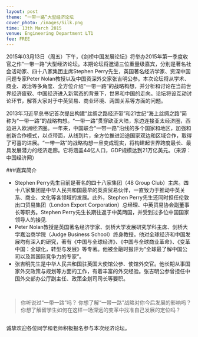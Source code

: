 ```yaml
---
layout: post
theme: “一带一路”大型经济论坛
cover_photo: /images/Silk.png
time: 13th March 2015
venue: Engineering Department LT1
fee: FREE
---
```



2015年03月13日（周五）下午，《剑桥中国发展论坛》将举办2015年第一季度收官之作“一带一路”大型经济论坛。本期论坛将邀请三位重量级嘉宾，分别是著名社会活动家、四十八家集团主席Stephen Perry先生，英国著名经济学家、资深中国问题专家Peter Nolan教授以及中国资深外交家张吉明公参。本次论坛将从学术、商业、政治等多角度、全方位介绍“一带一路”的战略构想，并分析和讨论在当前世界经济疲软、中国经济进入新常态的背景下，世界和中国的走向。论坛将设互动讨论环节，解答大家对于中英贸易、商业环境、两国关系等方面的问题。

2013年习近平总书记首次提出构建“丝绸之路经济带”和21世纪“海上丝绸之路”简称为“一带一路”的战略构想。“一带一路”贯穿欧亚大陆，东边连接亚太经济圈，西边进入欧洲经济圈。一年来，中国联合“一带一路”沿线的多个国家和地区，加强和创新合作模式，以点带面，从线到片，全方位推进沿途国家双边和区域合作，取得了可喜的进展。“一带一路”的战略构想一旦变成现实，将构建起世界跨度最长、最具发展潜力的经济走廊。它将涵盖44亿人口，GDP规模达到21万亿美元。（来源：中国经济网）

###嘉宾简介

<ul>

<li>
Stephen Perry先生目前是著名的四十八家集团（48 Group Club）主席。四十八家集团是中华人民共和国最早的英资贸易伙伴，一直致力于推动中英关系、商业、文化等各领域的发展。此外，Stephen Perry先生还同时担任伦敦出口贸易集团（London Export Corporation）总经理、中英贸易协会副董事长等职务。Stephen Perry先生长期往返于中英两国，并受到过多位中国国家领导人的接见.
</li>

<li>
Peter Nolan教授是英国著名经济学家、剑桥大学发展研究学科主席、剑桥大学嘉治商学院（Judge Business School）终身教授。他对全球经济和中国发展均有深入的研究，著有《中国与全球经济》、《中国与全球商业革命》、《变革中国：全球化，转型与发展》等专著。他被金融时报评为“全球最了解中国公司以及其国际竞争力的专家”。
</li>

<li>
张吉明先生是中华人民共和国驻英国大使馆公参、使馆外交官。他长期从事国家外交政策与规划等方面的工作，有着丰富的外交经验。张吉明公参曾担任中国外交部办公厅副主任、政策企划司司长等要职。
</li>

</ul>
<br>

<blockquote>
			你听说过“一带一路”吗？
			你想了解“一带一路”战略对你今后发展的影响吗？
			你想了解留学生如何在这样一场深远的变革中找准自己发展的定位吗？
</blockquote>

<h2 class="section-heading"></h2>
<p>
诚挚欢迎各位同学和老师积极报名参与本次经济论坛。
</p>